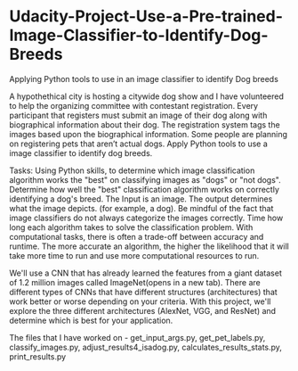 # Udacity-Project-Use-a-Pre-trained-Image-Classifier-to-Identify-Dog-Breeds
Applying Python tools to use in an image classifier to identify Dog breeds

A hypothethical city is hosting a citywide dog show and I have volunteered to help the organizing committee with contestant registration. Every participant that registers must submit an image of their dog along with biographical information about their dog. The registration system tags the images based upon the biographical information. Some people are planning on registering pets that aren’t actual dogs.
Apply Python tools to use a image classifier to identify dog breeds.

Tasks:
Using Python skills, to determine which image classification algorithm works the "best" on classifying images as "dogs" or "not dogs".
Determine how well the "best" classification algorithm works on correctly identifying a dog's breed. The Input is an image. The output determines what the image depicts. (for example, a dog). Be mindful of the fact that image classifiers do not always categorize the images correctly.
Time how long each algorithm takes to solve the classification problem. With computational tasks, there is often a trade-off between accuracy and runtime. The more accurate an algorithm, the higher the likelihood that it will take more time to run and use more computational resources to run.

We'll use a CNN that has already learned the features from a giant dataset of 1.2 million images called ImageNet(opens in a new tab). There are different types of CNNs that have different structures (architectures) that work better or worse depending on your criteria. With this project, we'll explore the three different architectures (AlexNet, VGG, and ResNet) and determine which is best for your application.

The files that I have worked on -
get_input_args.py, 
get_pet_labels.py, 
classify_images.py, 
adjust_results4_isadog.py, 
calculates_results_stats.py, 
print_results.py
